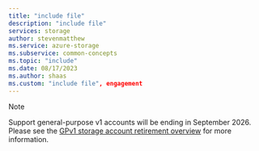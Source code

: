 ```yaml
---
title: "include file"
description: "include file"
services: storage
author: stevenmatthew
ms.service: azure-storage
ms.subservice: common-concepts
ms.topic: "include"
ms.date: 08/17/2023
ms.author: shaas
ms.custom: "include file", engagement
---
```


> [!NOTE]
> Support general-purpose v1 accounts will be ending in September 2026. Please see the [GPv1 storage account retirement overview](https://learn.microsoft.com/azure/storage/common/gpv1-account-migrate) for more information.

